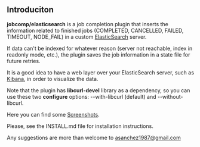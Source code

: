 ## Introduciton

**jobcomp/elasticsearch** is a job completion plugin that inserts the information related
to finished jobs (COMPLETED, CANCELLED, FAILED, TIMEOUT, NODE_FAIL) in a custom
[ElasticSearch](http://www.elasticsearch.org/) server.

If data can't be indexed for whatever reason (server not reachable, index in readonly mode, etc.),
the plugin saves the job information in a state file for future retries.

It is a good idea to have a web layer over your ElasticSearch server, such as [Kibana](http://www.elasticsearch.org/overview/kibana/), in order to visualize the data.

Note that the plugin has **libcurl-devel** library as a dependency, so you can use these two
**configure** options: --with-libcurl (default) and --without-libcurl.

Here you can find some [Screenshots](https://github.com/asanchez1987/jobcomp-elasticsearch/wiki/Screenshots).

Please, see the INSTALL.md file for installation instructions.

Any suggestions are more than welcome to asanchez1987@gmail.com
